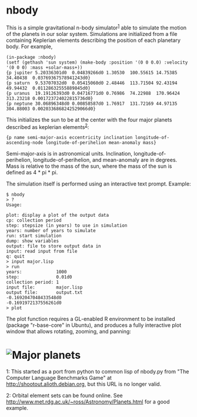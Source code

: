 # nbody

This is a simple gravitational n-body simulator<sup>[1](#note1)</sup> able to simulate the motion
of the planets in our solar system.  Simulations are initialized from a file
containing Keplerian elements describing the position of each planetary
body. For example,


    (in-package :nbody)
    (setf (gethash 'sun system) (make-body :position '(0 0 0.0) :velocity '(0 0 0) :mass +solar-mass+))
    {p jupiter 5.20336301d0  0.04839266d0 1.30530  100.55615 14.75385  34.40438  0.03769367578941243d0}
    {p saturn  9.53707032d0  0.05415060d0 2.48446  113.71504 92.43194  49.94432  0.01128632555889845d0}
    {p uranus  19.19126393d0 0.04716771d0 0.76986  74.22988  170.96424 313.23218 0.001723724022815736d0}
    {p neptune 30.06896348d0 0.00858587d0 1.76917  131.72169 44.97135  304.88003 0.0020336868242529066d0}


This initializes the sun to be at the center with the four major planets
described as keplerian elements<sup>[2](#note2)</sup>:

    {p name semi-major-axis eccentricity inclination longitude-of-ascending-node longitude-of-perihelion mean-anomaly mass}

Semi-major-axis is in astronomical units. Inclination, longitude-of-perihelion,
longitude-of-perihelion, and mean-anomaly are in degrees. Mass is
relative to the mass of the sun, where the mass of the sun is defined
as 4 * pi * pi.

The simulation itself is performed using an interactive text prompt. Example:

    
    $ nbody
    > ?
    Usage:
    
    plot: display a plot of the output data
    cp: collection period
    step: stepsize (in years) to use in simulation
    years: number of years to simulate
    run: start simulation
    dump: show variables
    output: file to store output data in
    input: read input from file
    q: quit
    > input major.lisp
    > run
    years:             1000
    step:              0.01d0
    collection period: 1
    input file:        major.lisp
    output file:       output.txt
    -0.1692047048433548d0
    -0.1691972137556261d0
    > plot
    
    

The plot function requires a GL-enabled R environment to be installed (package
"r-base-core" in Ubuntu), and produces a fully interactive plot window that
allows rotating, zooming, and panning:

# ![Major planets](https://raw.github.com/jlowder/nbody/master/doc/major.png)

<a name="note1">1</a>: This started as a port from python to common lisp of nbody.py from "The
    Computer Language Benchmarks Game" at <http://shootout.alioth.debian.org>, but
    this URL is no longer valid.

<a name="note2">2</a>: Orbital element sets can be found online. See
    <http://www.met.rdg.ac.uk/~ross/Astronomy/Planets.html> for a good example.
